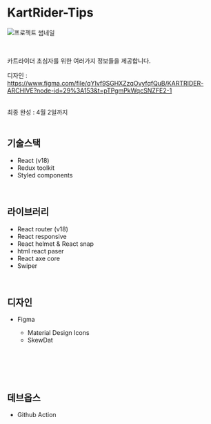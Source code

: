 # KartRider-Tips

![프로젝트 썸네일](https://user-images.githubusercontent.com/87457620/220294694-aa8ec852-03fa-4ae6-b6a4-a8796e1c824a.png)

<br>

카트라이더 초심자를 위한 여러가지 정보들을 제공합니다.

디자인 : https://www.figma.com/file/qYIvf9SGHXZzqOvyfqfQuB/KARTRIDER-ARCHIVE?node-id=29%3A153&t=pTPgmPkWqcSNZFE2-1 <br/><br/>

최종 완성 : 4월 2일까지
<br/><br/>

## 기술스택

- React (v18)
- Redux toolkit
- Styled components

<br/>

## 라이브러리

- React router (v18)
- React responsive
- React helmet & React snap
- html react paser
- React axe core
- Swiper

<br/>

## 디자인

- Figma
    
    - Material Design Icons
    - SkewDat

    <br/><br/>

<br/>

## 데브옵스
- Github Action